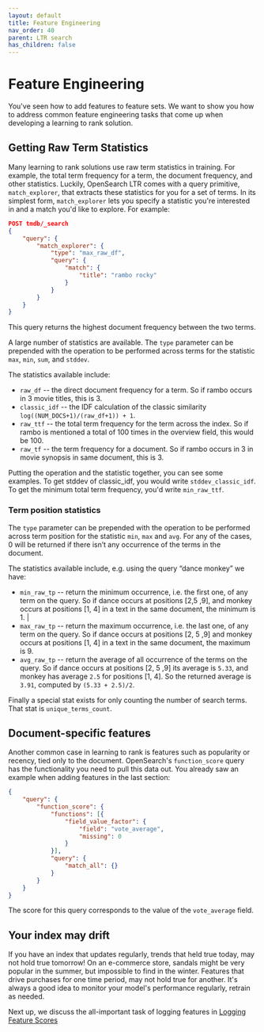 ```yaml
---
layout: default
title: Feature Engineering
nav_order: 40
parent: LTR search
has_children: false
---
```


# Feature Engineering

You've seen how to add features to feature sets. We want to show you
how to address common feature engineering tasks that come up when
developing a learning to rank solution.

## Getting Raw Term Statistics

Many learning to rank solutions use raw term statistics in training.
For example, the total term frequency for a term, the document
frequency, and other statistics. Luckily, OpenSearch LTR comes
with a query primitive, `match_explorer`, that extracts these
statistics for you for a set of terms. In its simplest form,
`match_explorer` lets you specify a statistic you\'re interested in
and a match you'd like to explore. For example:

```json
POST tmdb/_search
{
    "query": {
        "match_explorer": {
            "type": "max_raw_df",
            "query": {
                "match": {
                    "title": "rambo rocky"
                }
            }
        }
    }
}
```

This query returns the highest document frequency between the two terms.

A large number of statistics are available. The `type` parameter can
be prepended with the operation to be performed across terms for the
statistic `max`, `min`, `sum`, and `stddev`.

The statistics available include:
  - `raw_df` -- the direct document frequency for a term. So if
rambo occurs in 3 movie titles, this is 3.
  - `classic_idf` -- the IDF calculation of the classic similarity
`log((NUM_DOCS+1)/(raw_df+1)) + 1`.
  - `raw_ttf` -- the total term frequency for the term across the
index. So if rambo is mentioned a total of 100 times in the overview
field, this would be 100.
  -   `raw_tf` -- the term frequency for a document. So if rambo
    occurs in 3 in movie synopsis in same document, this is 3.

Putting the operation and the statistic together, you can see some
examples. To get stddev of classic_idf, you would write
`stddev_classic_idf`. To get the minimum total term frequency,
you'd write `min_raw_ttf`.

### Term position statistics

The `type` parameter can be prepended with the operation to be
performed across term position for the statistic `min`, `max` and
`avg`. For any of the cases, 0 will be returned if there isn’t any occurrence of the terms in the document.

The statistics available include, e.g. using the query “dance monkey” we have:

  - `min_raw_tp` -- return the minimum occurrence, i.e. the first
one, of any term on the query. So if dance occurs at positions [2,5 ,9], 
and monkey occurs at positions [1, 4] in a text in the same document, the minimum is 1.                                     |
  - `max_raw_tp` -- return the maximum occurrence, i.e. the last
one, of any term on the query. So if dance occurs at positions [2, 5 ,9] 
and monkey occurs at positions [1, 4\] in a text in the same
document, the maximum is 9.
  -  `avg_raw_tp` -- return the average of all occurrence of the
terms on the query. So if dance occurs at positions [2, 5 ,9]
its average is `5.33`, and monkey has average `2.5` for
positions [1, 4]. So the returned average is `3.91`, computed
by `(5.33 + 2.5)/2`.

Finally a special stat exists for only counting the number of search
terms. That stat is `unique_terms_count`.

## Document-specific features

Another common case in learning to rank is features such as popularity
or recency, tied only to the document. OpenSearch's `function_score`
query has the functionality you need to pull this data out. You already
saw an example when adding features in the last section:

```json
{
    "query": {
        "function_score": {
            "functions": [{
                "field_value_factor": {
                    "field": "vote_average",
                    "missing": 0
                }
            }],
            "query": {
                "match_all": {}
            }
        }
    }
}
```

The score for this query corresponds to the value of the `vote_average`
field.

## Your index may drift

If you have an index that updates regularly, trends that held true
today, may not hold true tomorrow! On an e-commerce store, sandals might
be very popular in the summer, but impossible to find in the winter.
Features that drive purchases for one time period, may not hold true for
another. It's always a good idea to monitor your model's performance
regularly, retrain as needed.

Next up, we discuss the all-important task of logging features in
[Logging Feature Scores]({{site.url}}{{site.baseurl}}/search-plugins/ltr/logging-features/)
